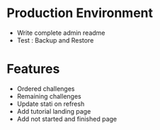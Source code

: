 # Production Environment
* Write complete admin readme
* Test : Backup and Restore

# Features
* Ordered challenges
* Remaining challenges
* Update stati on refresh
* Add tutorial landing page
* Add not started and finished page

